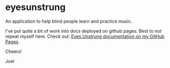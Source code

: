 # eyesunstrung

An application to help blind people learn and practice music.

I've put quite a bit of work into docs deployed on github pages.
Best to not repeat myself here.
Check out:
[Eyes Unstrung documentation on my GitHub Pages](https://joeldodson.github.io/eyesunstrung).

Cheers!

Joel 